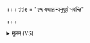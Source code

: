 +++
title = "२५ यथाहान्यनुपूर्वं भवन्ति"

+++
<details><summary>मूलम् (VS)</summary>

यथाहा॑न्यनुपू॒र्वं भ॑वन्ति॒ यथ॒र्तव॑ ऋ॒तुभि॒र्यन्ति॑ सा॒कम्। यथा॑ न॒ पूर्व॒मप॑रो॒ जहा॑त्ये॒वा धा॑त॒रायूं॑षि कल्पयै॒षाम् ॥
</details>
